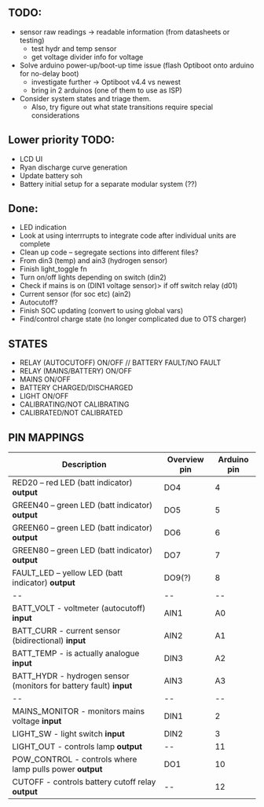 ## TODO:
- sensor raw readings -> readable information (from datasheets or testing)
  - test hydr and temp sensor
  - get voltage divider info for voltage
- Solve arduino power-up/boot-up time issue (flash Optiboot onto arduino for no-delay boot)
  - investigate further -> Optiboot v4.4 vs newest
  - bring in 2 arduinos (one of them to use as ISP)
- Consider system states and triage them.
  - Also, try figure out what state transitions require special considerations

## Lower priority TODO: 
- LCD UI
- Ryan discharge curve generation
- Update battery soh 
- Battery initial setup for a separate modular system (??)

## Done:
- LED indication
- Look at using interrrupts to integrate code after individual units are complete
- Clean up code – segregate sections into different files? 
- From din3 (temp) and ain3 (hydrogen sensor) 
- Finish light_toggle fn
- Turn on/off lights depending on switch (din2)
- Check if mains is on (DIN1 voltage sensor)> if off switch relay (d01) 
- Current sensor (for soc etc) (ain2) 
- Autocutoff? 
- Finish SOC updating (convert to using global vars)
- Find/control charge state (no longer complicated due to OTS charger)

## STATES
- RELAY (AUTOCUTOFF) ON/OFF // BATTERY FAULT/NO FAULT
- RELAY (MAINS/BATTERY) ON/OFF 
- MAINS ON/OFF
- BATTERY CHARGED/DISCHARGED
- LIGHT ON/OFF
- CALIBRATING/NOT CALIBRATING
- CALIBRATED/NOT CALIBRATED

## PIN MAPPINGS
| Description | Overview pin | Arduino pin |
| ------------- | ------------- | -------------- |
| RED20 – red LED (batt indicator)  **output** | DO4 | 4 |
| GREEN40 – green LED (batt indicator) **output** | DO5 | 5 | 
| GREEN60 – green LED (batt indicator)  **output** | DO6  | 6 | 
| GREEN80 – green LED (batt indicator) **output** | DO7  | 7 |
| FAULT_LED – yellow LED (batt indicator) **output** | DO9(?) | 8 |
| -- | -- | -- |
| BATT_VOLT - voltmeter (autocutoff) **input** | AIN1 | A0 |
| BATT_CURR - current sensor (bidirectional) **input** | AIN2 | A1 |
| BATT_TEMP - is actually analogue **input** | DIN3 | A2 |
| BATT_HYDR - hydrogen sensor (monitors for battery fault) **input** | AIN3 | A3 |
| -- | -- | -- |
| MAINS_MONITOR - monitors mains voltage **input** | DIN1 | 2 | <-- uses pin 2 for hardware interrupt
| LIGHT_SW - light switch **input** | DIN2 | 3 | <-- uses pin 3 for hardware interrupt
| LIGHT_OUT - controls lamp **output** | -- | 11 | 
| POW_CONTROL - controls where lamp pulls power **output** | DO1 | 10 |
| CUTOFF - controls battery cutoff relay **output** | -- | 12 |
